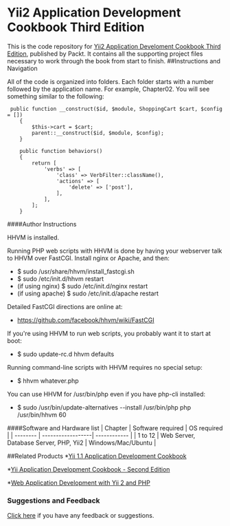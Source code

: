 # Yii2 Application Development Cookbook Third Edition
This is the code repository for [Yii2 Application Develoment Cookbook Third Edition](https://github.com/PacktPublishing/Yii2-Application-Development-Cookbook-Third-Edition?utm_source=github&utm_medium=repository&utm_campaign=9781785281761), published by Packt. It contains all the supporting project files necessary to work through the book from start to finish.
##Instructions and Navigation




All of the code is organized into folders. Each folder starts with a number followed by the application name. For example, Chapter02.
You will see something similar to the following:
```
 public function __construct($id, $module, ShoppingCart $cart, $config = [])
    {
        $this->cart = $cart;
        parent::__construct($id, $module, $config);
    }

    public function behaviors()
    {
        return [
            'verbs' => [
                'class' => VerbFilter::className(),
                'actions' => [
                    'delete' => ['post'],
                ],
            ],
        ];
    }

```
####Author Instructions


 HHVM is installed.

 Running PHP web scripts with HHVM is done by having your webserver talk to HHVM over FastCGI. Install nginx or Apache, and then:
* $ sudo /usr/share/hhvm/install_fastcgi.sh
* $ sudo /etc/init.d/hhvm restart
* (if using nginx)  $ sudo /etc/init.d/nginx restart
* (if using apache) $ sudo /etc/init.d/apache restart

Detailed FastCGI directions are online at:
* https://github.com/facebook/hhvm/wiki/FastCGI

If you're using HHVM to run web scripts, you probably want it to start at boot:
* $ sudo update-rc.d hhvm defaults

Running command-line scripts with HHVM requires no special setup:
* $ hhvm whatever.php

You can use HHVM for /usr/bin/php even if you have php-cli installed:
* $ sudo /usr/bin/update-alternatives --install /usr/bin/php php /usr/bin/hhvm 60

####Software and Hardware list
| Chapter  | Software required | OS required            |
| -------- | ------------------| ------------           |
| 1 to 12 |  Web Server, Database Server, PHP, Yii2          | Windows/Mac/Ubuntu     |



##Related Products
*[Yii 1.1 Application Development Cookbook](https://www.packtpub.com/web-development/yii-11-application-development-cookbook?utm_source=github&utm_medium=repository&utm_campaign=9781849515481)

*[Yii Application Development Cookbook - Second Edition](https://www.packtpub.com/web-development/yii-application-development-cookbook-second-edition?utm_source=github&utm_medium=repository&utm_campaign=9781782163107)

*[Web Application Development with Yii 2 and PHP](https://www.packtpub.com/web-development/web-application-development-yii-2-and-php?utm_source=github&utm_medium=repository&utm_campaign=9781783981885)

### Suggestions and Feedback 
 [Click here](https://docs.google.com/forms/d/e/1FAIpQLSe5qwunkGf6PUvzPirPDtuy1Du5Rlzew23UBp2S-P3wB-GcwQ/viewform)  if you have any feedback or suggestions.
